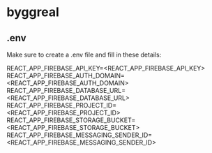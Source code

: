 # byggreal

## .env
Make sure to create a .env file and fill in these details:


REACT_APP_FIREBASE_API_KEY=<REACT_APP_FIREBASE_API_KEY>
REACT_APP_FIREBASE_AUTH_DOMAIN=<REACT_APP_FIREBASE_AUTH_DOMAIN>
REACT_APP_FIREBASE_DATABASE_URL=<REACT_APP_FIREBASE_DATABASE_URL>
REACT_APP_FIREBASE_PROJECT_ID=<REACT_APP_FIREBASE_PROJECT_ID>
REACT_APP_FIREBASE_STORAGE_BUCKET=<REACT_APP_FIREBASE_STORAGE_BUCKET>
REACT_APP_FIREBASE_MESSAGING_SENDER_ID=<REACT_APP_FIREBASE_MESSAGING_SENDER_ID>
